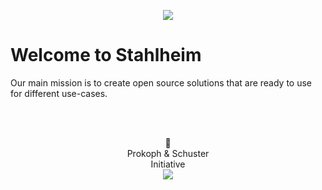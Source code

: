 <p align="center">
  <img src="https://github.com/stahlheim/.github/profile/icons/sh_icon.svg" /><br>
</p>

# Welcome to Stahlheim
Our main mission is to create open source solutions that are ready to use for different use-cases.

<br><br>
<p align="center">
  🫶<br>Prokoph & Schuster<br>Initiative<br>
  <img src="https://github.com/stahlheim/.github/profile/icons/p&s_icon.svg" />
</p>
